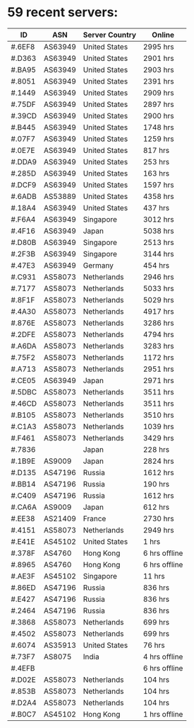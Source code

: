 # 59 recent servers:

| ID | ASN | Server Country | Online |
| ------ | ------ | ------ | ------ |
| #.6EF8 | AS63949 | United States | 2995 hrs |
| #.D363 | AS63949 | United States | 2901 hrs |
| #.BA95 | AS63949 | United States | 2903 hrs |
| #.8051 | AS63949 | United States | 2391 hrs |
| #.1449 | AS63949 | United States | 2909 hrs |
| #.75DF | AS63949 | United States | 2897 hrs |
| #.39CD | AS63949 | United States | 2900 hrs |
| #.B445 | AS63949 | United States | 1748 hrs |
| #.07F7 | AS63949 | United States | 1259 hrs |
| #.0E7E | AS63949 | United States | 817 hrs |
| #.DDA9 | AS63949 | United States | 253 hrs |
| #.285D | AS63949 | United States | 163 hrs |
| #.DCF9 | AS63949 | United States | 1597 hrs |
| #.6ADB | AS53889 | United States | 4358 hrs |
| #.18A4 | AS63949 | United States | 437 hrs |
| #.F6A4 | AS63949 | Singapore | 3012 hrs |
| #.4F16 | AS63949 | Japan | 5038 hrs |
| #.D80B | AS63949 | Singapore | 2513 hrs |
| #.2F3B | AS63949 | Singapore | 3144 hrs |
| #.47E3 | AS63949 | Germany | 454 hrs |
| #.C931 | AS58073 | Netherlands | 2946 hrs |
| #.7177 | AS58073 | Netherlands | 5033 hrs |
| #.8F1F | AS58073 | Netherlands | 5029 hrs |
| #.4A30 | AS58073 | Netherlands | 4917 hrs |
| #.876E | AS58073 | Netherlands | 3286 hrs |
| #.2DFE | AS58073 | Netherlands | 4794 hrs |
| #.A6DA | AS58073 | Netherlands | 3283 hrs |
| #.75F2 | AS58073 | Netherlands | 1172 hrs |
| #.A713 | AS58073 | Netherlands | 2951 hrs |
| #.CE05 | AS63949 | Japan | 2971 hrs |
| #.5DBC | AS58073 | Netherlands | 3511 hrs |
| #.46CD | AS58073 | Netherlands | 3511 hrs |
| #.B105 | AS58073 | Netherlands | 3510 hrs |
| #.C1A3 | AS58073 | Netherlands | 1039 hrs |
| #.F461 | AS58073 | Netherlands | 3429 hrs |
| #.7836 |  | Japan | 228 hrs |
| #.1B9E | AS9009 | Japan | 2824 hrs |
| #.D135 | AS47196 | Russia | 1612 hrs |
| #.BB14 | AS47196 | Russia | 190 hrs |
| #.C409 | AS47196 | Russia | 1612 hrs |
| #.CA6A | AS9009 | Japan | 612 hrs |
| #.EE38 | AS21409 | France | 2730 hrs |
| #.4151 | AS58073 | Netherlands | 2949 hrs |
| #.E41E | AS45102 | United States | 1 hrs |
| #.378F | AS4760 | Hong Kong | 6 hrs offline |
| #.8965 | AS4760 | Hong Kong | 6 hrs offline |
| #.AE3F | AS45102 | Singapore | 11 hrs |
| #.86ED | AS47196 | Russia | 836 hrs |
| #.E427 | AS47196 | Russia | 836 hrs |
| #.2464 | AS47196 | Russia | 836 hrs |
| #.3868 | AS58073 | Netherlands | 699 hrs |
| #.4502 | AS58073 | Netherlands | 699 hrs |
| #.6074 | AS35913 | United States | 76 hrs |
| #.73F7 | AS8075 | India | 4 hrs offline |
| #.4EFB |  |  | 6 hrs offline |
| #.D02E | AS58073 | Netherlands | 104 hrs |
| #.853B | AS58073 | Netherlands | 104 hrs |
| #.D2A4 | AS58073 | Netherlands | 104 hrs |
| #.B0C7 | AS45102 | Hong Kong | 1 hrs offline |


